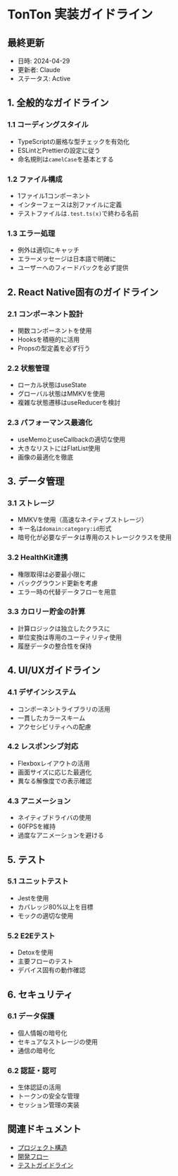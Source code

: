 # TonTon 実装ガイドライン

## 最終更新
- 日時: 2024-04-29
- 更新者: Claude
- ステータス: Active

## 1. 全般的なガイドライン

### 1.1 コーディングスタイル
- TypeScriptの厳格な型チェックを有効化
- ESLintとPrettierの設定に従う
- 命名規則は`camelCase`を基本とする

### 1.2 ファイル構成
- 1ファイル1コンポーネント
- インターフェースは別ファイルに定義
- テストファイルは`.test.ts(x)`で終わる名前

### 1.3 エラー処理
- 例外は適切にキャッチ
- エラーメッセージは日本語で明確に
- ユーザーへのフィードバックを必ず提供

## 2. React Native固有のガイドライン

### 2.1 コンポーネント設計
- 関数コンポーネントを使用
- Hooksを積極的に活用
- Propsの型定義を必ず行う

### 2.2 状態管理
- ローカル状態はuseState
- グローバル状態はMMKVを使用
- 複雑な状態遷移はuseReducerを検討

### 2.3 パフォーマンス最適化
- useMemoとuseCallbackの適切な使用
- 大きなリストにはFlatList使用
- 画像の最適化を徹底

## 3. データ管理

### 3.1 ストレージ
- MMKVを使用（高速なネイティブストレージ）
- キー名は`domain:category:id`形式
- 暗号化が必要なデータは専用のストレージクラスを使用

### 3.2 HealthKit連携
- 権限取得は必要最小限に
- バックグラウンド更新を考慮
- エラー時の代替データフローを用意

### 3.3 カロリー貯金の計算
- 計算ロジックは独立したクラスに
- 単位変換は専用のユーティリティ使用
- 履歴データの整合性を保持

## 4. UI/UXガイドライン

### 4.1 デザインシステム
- コンポーネントライブラリの活用
- 一貫したカラースキーム
- アクセシビリティへの配慮

### 4.2 レスポンシブ対応
- Flexboxレイアウトの活用
- 画面サイズに応じた最適化
- 異なる解像度での表示確認

### 4.3 アニメーション
- ネイティブドライバの使用
- 60FPSを維持
- 過度なアニメーションを避ける

## 5. テスト

### 5.1 ユニットテスト
- Jestを使用
- カバレッジ80%以上を目標
- モックの適切な使用

### 5.2 E2Eテスト
- Detoxを使用
- 主要フローのテスト
- デバイス固有の動作確認

## 6. セキュリティ

### 6.1 データ保護
- 個人情報の暗号化
- セキュアなストレージの使用
- 通信の暗号化

### 6.2 認証・認可
- 生体認証の活用
- トークンの安全な管理
- セッション管理の実装

## 関連ドキュメント
- [プロジェクト構造](../structure.md)
- [開発フロー](../flow.md)
- [テストガイドライン](./testing.md) 